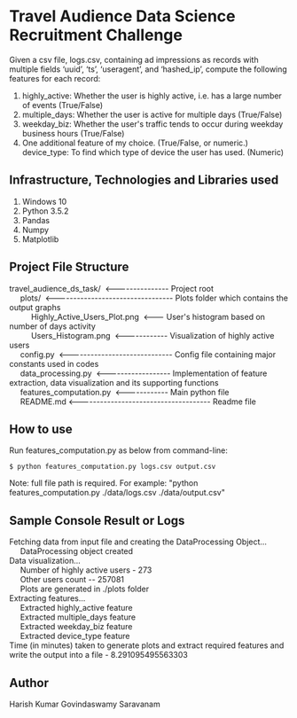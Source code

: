 # Travel Audience Data Science Recruitment Challenge

Given a csv file, logs.csv, containing ad impressions as records with multiple fields ‘uuid’, ‘ts’, ‘useragent’, and ‘hashed_ip’, compute the following features for each record:
1.	highly_active: Whether the user is highly active, i.e. has a large number of events (True/False)
2.	multiple_days: Whether the user is active for multiple days (True/False)
3.	weekday_biz: Whether the user's traffic tends to occur during weekday business hours (True/False)
4.	One additional feature of my choice. (True/False, or numeric.)
device_type: To find which type of device the user has used. (Numeric)

## Infrastructure, Technologies and Libraries used
1. Windows 10
2. Python 3.5.2
3. Pandas
4. Numpy
5. Matplotlib

## Project File Structure

travel_audience_ds_task/&nbsp;&nbsp;<--------------- Project root <br>
&nbsp;&nbsp;&nbsp;&nbsp;&nbsp;plots/&nbsp;&nbsp;<--------------------------------- Plots folder which contains the output graphs <br>
&nbsp;&nbsp;&nbsp;&nbsp;&nbsp;&nbsp;&nbsp;&nbsp;&nbsp;&nbsp;Highly_Active_Users_Plot.png&nbsp;&nbsp;<--- User's histogram based on number of days activity <br>
&nbsp;&nbsp;&nbsp;&nbsp;&nbsp;&nbsp;&nbsp;&nbsp;&nbsp;&nbsp;Users_Histogram.png&nbsp;&nbsp;<------------ Visualization of highly active users <br>
&nbsp;&nbsp;&nbsp;&nbsp;&nbsp;config.py&nbsp;&nbsp;<----------------------------- Config file containing major constants used in codes <br>
&nbsp;&nbsp;&nbsp;&nbsp;&nbsp;data_processing.py&nbsp;&nbsp;<------------------ Implementation of feature extraction, data visualization and its supporting functions <br>
&nbsp;&nbsp;&nbsp;&nbsp;&nbsp;features_computation.py&nbsp;&nbsp;<------------ Main python file<br>
&nbsp;&nbsp;&nbsp;&nbsp;&nbsp;README.md <------------------------------------- Readme file

## How to use

Run features_computation.py as below from command-line:
```sh/cmd
$ python features_computation.py logs.csv output.csv
```
Note: full file path is required. For example: "python features_computation.py ./data/logs.csv ./data/output.csv"

## Sample Console Result or Logs

Fetching data from input file and creating the DataProcessing Object...<br>
&nbsp;&nbsp;&nbsp;&nbsp;&nbsp;DataProcessing object created<br>
Data visualization...<br>
&nbsp;&nbsp;&nbsp;&nbsp;&nbsp;Number of highly active users - 273<br>
&nbsp;&nbsp;&nbsp;&nbsp;&nbsp;Other users count -- 257081<br>
&nbsp;&nbsp;&nbsp;&nbsp;&nbsp;Plots are generated in ./plots folder<br>
Extracting features...<br>
&nbsp;&nbsp;&nbsp;&nbsp;&nbsp;Extracted highly_active feature<br>
&nbsp;&nbsp;&nbsp;&nbsp;&nbsp;Extracted multiple_days feature<br>
&nbsp;&nbsp;&nbsp;&nbsp;&nbsp;Extracted weekday_biz feature<br>
&nbsp;&nbsp;&nbsp;&nbsp;&nbsp;Extracted device_type feature<br>
Time (in minutes) taken to generate plots and extract required features and write the output into a file - 8.291095495563303<br>

## Author

Harish Kumar Govindaswamy Saravanam

